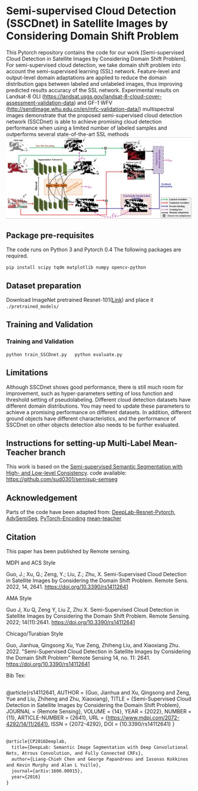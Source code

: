 
# Semi-supervised Cloud Detection (SSCDnet) in Satellite Images by Considering Domain Shift Problem

This Pytorch repository contains the code for our work [Semi-supervised Cloud Detection in Satellite Images by
Considering Domain Shift Problem]. 
 For semi-supervised cloud detection, we take domain shift problem into account the semi-supervised learning (SSL) network. Feature-level and output-level domain adaptations are applied to reduce the domain distribution gaps between labeled and unlabeled images, thus improving predicted results accuracy of the SSL network.
Experimental results on Landsat-8 OLI (https://landsat.usgs.gov/landsat-8-cloud-cover-assessment-validation-data) and GF-1 WFV (http://sendimage.whu.edu.cn/en/mfc-validation-data/) multispectral images demonstrate that the proposed semi-supervised cloud detection network (SSCDnet) is able to achieve promising cloud detection performance when using a limited number of labeled samples and outperforms several state-of-the-art SSL methods
![](framework.png)

## Package pre-requisites
The code runs on Python 3 and Pytorch 0.4 The following packages are required. 

```
pip install scipy tqdm matplotlib numpy opencv-python
```

## Dataset preparation

Download ImageNet pretrained Resnet-101([Link](https://download.pytorch.org/models/resnet101-5d3b4d8f.pth)) and place it ```./pretrained_models/```


## Training and Validation

### Training and Validation 
```
python train_SSCDnet.py   python evaluate.py 
```
##  Limitations
Although SSCDnet shows good performance, there is still much room for improvement, such as hyper-parameters setting of loss function and threshold setting of pseudolabeling. Different cloud detection datasets have different domain distributions. You may need to update these parameters to achieve a promising performance on different datasets. In addition, different ground objects have different characteristics, and the performance of SSCDnet on other objects detection also needs to be further evaluated.

## Instructions for setting-up Multi-Label Mean-Teacher branch
This work is based on the [Semi-supervised Semantic Segmentation with High- and Low-level Consistency](https://arxiv.org/pdf/1908.05724.pdf).
code available:
https://github.com/sud0301/semisup-semseg

## Acknowledgement

Parts of the code have been adapted from: 
[DeepLab-Resnet-Pytorch](https://github.com/speedinghzl/Pytorch-Deeplab), [AdvSemiSeg](https://github.com/hfslyc/AdvSemiSeg), [PyTorch-Encoding](https://github.com/zhanghang1989/PyTorch-Encoding)
[mean-teacher](https://github.com/CuriousAI/mean-teacher) 

## Citation
This paper has been published by Remote sensing.

MDPI and ACS Style

Guo, J.; Xu, Q.; Zeng, Y.; Liu, Z.; Zhu, X. Semi-Supervised Cloud Detection in Satellite Images by Considering the Domain Shift Problem. Remote Sens. 2022, 14, 2641. https://doi.org/10.3390/rs14112641

AMA Style

Guo J, Xu Q, Zeng Y, Liu Z, Zhu X. Semi-Supervised Cloud Detection in Satellite Images by Considering the Domain Shift Problem. Remote Sensing. 2022; 14(11):2641. https://doi.org/10.3390/rs14112641

Chicago/Turabian Style

Guo, Jianhua, Qingsong Xu, Yue Zeng, Zhiheng Liu, and Xiaoxiang Zhu. 2022. "Semi-Supervised Cloud Detection in Satellite Images by Considering the Domain Shift Problem" Remote Sensing 14, no. 11: 2641. https://doi.org/10.3390/rs14112641

Bib Tex:
##
@article{rs14112641,
AUTHOR = {Guo, Jianhua and Xu, Qingsong and Zeng, Yue and Liu, Zhiheng and Zhu, Xiaoxiang},
TITLE = {Semi-Supervised Cloud Detection in Satellite Images by Considering the Domain Shift Problem},
JOURNAL = {Remote Sensing},
VOLUME = {14},
YEAR = {2022},
NUMBER = {11},
ARTICLE-NUMBER = {2641},
URL = {https://www.mdpi.com/2072-4292/14/11/2641},
ISSN = {2072-4292},
DOI = {10.3390/rs14112641}
}

##

    @article{CP2016Deeplab,
      title={DeepLab: Semantic Image Segmentation with Deep Convolutional Nets, Atrous Convolution, and Fully Connected CRFs},
      author={Liang-Chieh Chen and George Papandreou and Iasonas Kokkinos and Kevin Murphy and Alan L Yuille},
      journal={arXiv:1606.00915},
      year={2016}
    }

